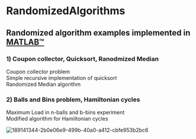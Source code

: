 # RandomizedAlgorithms

## Randomized algorithm examples implemented in [MATLAB™](https://www.mathworks.com/products/matlab.html)
 
### 1) Coupon collector, Quicksort, Ranodmized Median
Coupon collector problem<br />
Simple recursive implementation of quicksort<br />
Randomized Median algorithm<br />

### 2) Balls and Bins problem, Hamiltonian cycles
Maximum Load in n-balls and b-bins experiment<br />
Modified algorithm for Hamiltonian cycles<br />


![189141344-2b0e06e9-499b-40a0-a412-cbfe953b2bc6](https://github.com/user-attachments/assets/c89ea13f-176e-4f61-b4ce-1e2e6c743a23)
